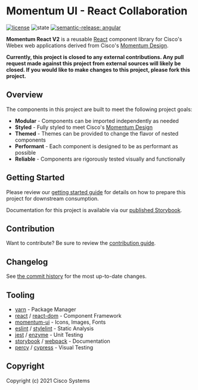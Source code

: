 # Momentum UI - React Collaboration

[![license](https://img.shields.io/github/license/momentum-design/momentum-ui.svg?color=blueviolet)](https://github.com/momentum-design/momentum-ui/blob/master/react/LICENSE)
![state](https://img.shields.io/badge/state-alpha-blue)
[![semantic-release: angular](https://img.shields.io/badge/semantic--release-angular-e10079?logo=semantic-release)](https://github.com/semantic-release/semantic-release)

**Momentum React V2** is a reusable [React](https://reactjs.org/) component library for Cisco's
Webex web applications derived from Cisco's [Momentum Design](https://momentum.design/).

**Currently, this project is closed to any external contributions. Any pull request made against
this project from external sources will likely be closed. If you would like to make changes to this
project, please fork this project.**

## Overview

The components in this project are built to meet the following project goals:

- **Modular** - Components can be imported independently as needed
- **Styled** - Fully styled to meet Cisco's [Momentum Design](https://momentum.design/)
- **Themed** - Themes can be provided to change the flavor of nested components
- **Performant** - Each component is designed to be as performant as possible
- **Reliable** - Components are rigorously tested visually and functionally

## Getting Started

Please review our [getting started guide](./GETTING_STARTED.md) for details on how to prepare this
project for downstream consumption.

Documentation for this project is available via our
[published Storybook](https://momentum-design.github.io/momentum-react-v2).

## Contribution

Want to contribute? Be sure to review the [contribution guide](./CONTRIBUTING.md).

## Changelog

See [the commit history](https://github.com/momentum-design/momentum-react-v2/commits/master) for
the most up-to-date changes.

## Tooling

- [yarn](https://github.com/yarnpkg/yarn) - Package Manager
- [react](https://github.com/facebook/react) / [react-dom](https://github.com/facebook/react) -
  Component Framework
- [momentum-ui](https://github.com/momentum-design/momentum-ui) - Icons, Images, Fonts
- [eslint](https://github.com/eslint/eslint) / [stylelint](https://github.com/stylelint/stylelint) -
  Static Analysis
- [jest](https://github.com/facebook/jest) / [enzyme](https://github.com/airbnb/enzyme) - Unit
  Testing
- [storybook](https://github.com/storybookjs/storybook) /
  [webpack](https://github.com/webpack/webpack) - Documentation
- [percy](https://percy.io/) / [cypress](https://github.com/cypress-io/cypress) - Visual Testing


## Copyright

Copyright (c) 2021 Cisco Systems
